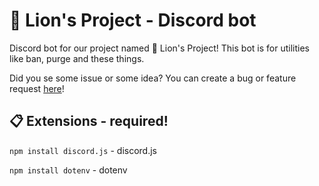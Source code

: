 # 🦁 Lion's Project - Discord bot

Discord bot for our project named 🦁 Lion's Project! This bot is for utilities like ban, purge and these things.

Did you se some issue or some idea? You can create a bug or feature request [here](https://github.com/L0stedMrlion/lionsproject-dsbot/issues)!

## 📋 Extensions - required!

`npm install discord.js` - discord.js

`npm install dotenv` - dotenv